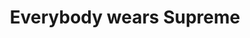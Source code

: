 ---
title:  Everybody wears Supreme
snippit: One of the five supreme stores is located in omotensando in harajuku, Tokyo, and this store is a smaller one in Tokyo comparing with the other one in Shibuya.
---